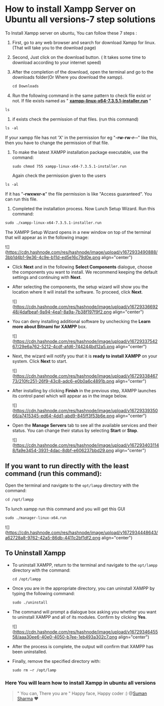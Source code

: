 # How to install  Xampp Server on Ubuntu all versions-7 step solutions

To Install Xampp server on ubuntu, You can follow these 7 steps :

1. First, go to any web browser and search for download Xampp for linux. (That will take you to the download page)
    
2. Second, Just click on the download button. ( It takes some time to download according to your internet speed)
    
3. After the completion of the download, open the terminal and go to the downloads folder(Or Where you download the xampp).
    
    ```apache
    cd Downloads
    ```
    
4. Run the following command in the same pattern to check file exist or not. If file exists named as " [**xampp-linux-x64-7.3.5.1-installer.run**](http://xampp-linux-x64-7.3.5.1-installer.run) "
    

```apache
ls
```

1. if exists check the permission of that files. (run this command)
    

```apache
ls -al
```

If your xampp file has not 'X' in the permission for eg "**\-rw-rw-r--**" like this, then you have to change the permission of that file.

1. To make the latest XAMPP installation package executable, use the command:
    
    ```apache
    sudo chmod 755 xampp-linux-x64-7.3.5.1-installer.run
    ```
    
    Again check the permission given to the users
    

```apache
ls -al
```

If it has "**\-rwxwxr-x**" the file permission is like "Access guaranteed". You can run this file.

1. Completed the installation process. Now Lunch Setup Wizard. Run this command:
    

```apache
sudo ./xampp-linux-x64-7.3.5.1-installer.run
```

The XAMPP Setup Wizard opens in a new window on top of the terminal that will appear as in the following image:

![](https://cdn.hashnode.com/res/hashnode/image/upload/v1672933490888/3bb1d4b1-9e36-4c9e-b11d-ed5e16c79d0e.png align="center")

* Click **Next** and in the following **Select Components** dialogue, choose the components you want to install. We recommend keeping the default settings and continuing with **Next**.
    
* After selecting the components, the setup wizard will show you the location where it will install the software. To proceed, click **Next**.
    
    ![](https://cdn.hashnode.com/res/hashnode/image/upload/v1672933669248/4dafbeaf-9a94-4ea1-8a9a-7b38f197f9f2.png align="center")
    
* You can deny installing additional software by unchecking the **Learn more about Bitnami for XAMPP** box.
    
    ![](https://cdn.hashnode.com/res/hashnode/image/upload/v1672933754267/29e6a762-5212-4cdf-afd6-744244bd12a5.png align="center")
    
* Next, the wizard will notify you that it is **ready to install XAMPP** on your system. Click **Next** to start.
    
    ![](https://cdn.hashnode.com/res/hashnode/image/upload/v1672933846773/210fc251-26f9-43c8-adc6-e0b0a6c4891b.png align="center")
    
* After installing by clicking **Finish** in the previous step, XAMPP launches its control panel which will appear as in the image below.
    
    ![](https://cdn.hashnode.com/res/hashnode/image/upload/v1672933935066/a7415345-ed64-4dd1-abd9-845ff3f53b6e.png align="center")
    
* Open the **Manage Servers** tab to see all the available services and their status. You can change their status by selecting **Start** or **Stop**.
    
    ![](https://cdn.hashnode.com/res/hashnode/image/upload/v1672934031148/fa9e3454-3931-4dac-8dbf-e606237bbd29.png align="center")
    

## If you want to run directly with the least command (run this command):

Open the terminal and navigate to the `opt/lampp` directory with the command:

```apache
cd /opt/lampp
```

To lunch xampp run this command and you will get this GUI

```apache
sudo ./manager-linux-x64.run
```

![](https://cdn.hashnode.com/res/hashnode/image/upload/v1672934448643/a62728a8-9762-42a5-86db-4411c2bf1df2.png align="center")

## To Uninstall Xampp

* To uninstall XAMPP, return to the terminal and navigate to the `opt/lampp` directory with the command:
    
    ```apache
    cd /opt/lampp
    ```
    
* Once you are in the appropriate directory, you can uninstall XAMPP by typing the following command:
    
    ```apache
    sudo ./uninstall
    ```
    
* The command will prompt a dialogue box asking you whether you want to uninstall XAMPP and all of its modules. Confirm by clicking **Yes**.
    
    ![](https://cdn.hashnode.com/res/hashnode/image/upload/v1672934645558/aaa30ee6-40e0-4050-b7ee-1eb493a302c7.png align="center")
    
* After the process is complete, the output will confirm that XAMPP has been uninstalled.
    
* Finally, remove the specified directory with:
    
    ```apache
    sudo rm –r /opt/lamp
    ```
    

### Here You will learn how to install Xampp in ubuntu all versions

> " You can, There you are " Happy face, Happy coder :) @[Suman Sharma](@Me8848You) ❤️